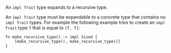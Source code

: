 An `impl Trait` type expands to a recursive type.

An `impl Trait` type must be expandable to a concrete type that contains no
`impl Trait` types. For example the following example tries to create an
`impl Trait` type `T` that is equal to `[T, T]`:

```compile_fail,E0720
fn make_recursive_type() -> impl Sized {
    [make_recursive_type(), make_recursive_type()]
}
```
